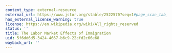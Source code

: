 ```yaml
---
content_type: external-resource
external_url: https://www.jstor.org/stable/2522570?seq=1#page_scan_tab_contents
has_external_license_warning: true
license: https://en.wikipedia.org/wiki/All_rights_reserved
status: ''
title: The Labor Market Effects of Immigration
uid: 5f6dd6d5-3424-4667-b6c9-22cfd2c66e68
wayback_url: ''
---
```

